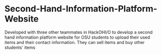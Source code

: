 # Second-Hand-Information-Platform-Website
Developed with three other teammates in HackOHI/O to develop a second hand information platform website for OSU students to upload their used items and their contact information. They can sell items and buy other students' items
